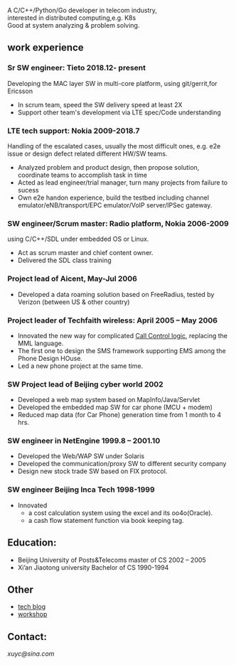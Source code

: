 A C/C++/Python/Go developer in telecom industry,<br>
interested in distributed computing,e.g. K8s<br>
Good at system analyzing & problem solving. <br>


## work experience
### Sr SW engineer:  Tieto   2018.12- present
Developing the MAC layer SW in multi-core platform, using git/gerrit,for Ericsson
* In scrum team, speed the SW delivery speed at least 2X
* Support other team's development via LTE spec/Code understanding

### LTE tech support:      Nokia   2009-2018.7
Handling of the escalated cases, usually the most difficult ones, e.g. e2e issue or design defect related different HW/SW teams.
* Analyzed problem and product design, then propose solution,  coordinate teams to accomplish task in time
* Acted as lead engineer/trial manager, turn many projects from failure to sucess
* Own e2e handon experience, build the testbed including channel emulator/eNB/transport/EPC emulator/VoIP server/IPSec gateway.

### SW engineer/Scrum master: Radio platform, Nokia    2006-2009
using C/C++/SDL under embedded OS or Linux.
* Act as scrum master and chief content owner.
* Delivered the SDL class training 

### Project lead of Aicent,                          May-Jul    2006
* Developed a  data roaming solution based on FreeRadius, tested by Verizon (between US & other country)

### Project leader of Techfaith wireless:            April 2005 – May 2006 
* Innovated the new way for complicated [Call Control logic](call_logic.png), replacing the MML language.
* The first one to design the SMS framework supporting EMS among the Phone Design HOuse.
* Led a new phone project at the same time.

### SW Project lead of Beijing cyber world            2002
* Developed a web map system based on MapInfo/Java/Servlet
* Developed the embedded map SW for car phone (MCU + modem) 
* Reduced map data (for Car Phone) generation time from 1 month to 4 hrs.

### SW engineer in NetEngine         1999.8 – 2001.10
* Developed the Web/WAP SW under Solaris
* Developed the communication/proxy SW to different security company
* Design new stock trade SW based on FIX protocol.

### SW engineer  Beijing Inca Tech   1998-1999
* Innovated 
  - a cost calculation system using the excel and its oo4o(Oracle).
  - a cash flow statement function via book keeping tag.

## Education:
* Beijing University of Posts&Telecoms  master of CS    2002 – 2005
* Xi’an Jiaotong university             Bachelor of CS  1990-1994

## Other
* [tech blog](blog/) 
* [workshop](workshop/)

## **Contact:**  
_xuyc@sina.com_ 

